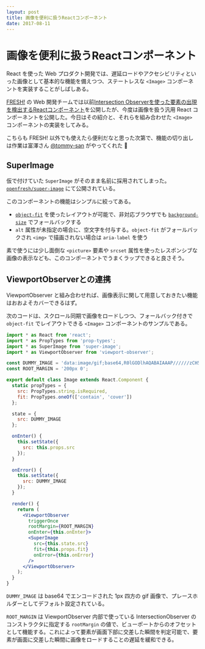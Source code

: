 ```yaml
---
layout: post
title: 画像を便利に扱うReactコンポーネント
date: 2017-08-11
---
```


# 画像を便利に扱うReactコンポーネント

React を使った Web プロダクト開発では、遅延ロードやアクセシビリティといった画像として基本的な機能を備えつつ、ステートレスな `<Image>` コンポーネントを実装することがしばしある。

[FRESH!](https://freshlive.tv) の Web 開発チームでは以前[Intersection Observerを使った要素の出現を検出するReactコンポーネント](/posts/2017/openfresh-viewport-observer.html)を公開したが、今度は画像を扱う汎用 React コンポーネントを公開した。今日はその紹介と、それらを組み合わせた `<Image>` コンポーネントの実装をしてみる。

こちらも FRESH! 以外でも使えたら便利だなと思った次第で、機能の切り出しは作業は富澤さん [@tommy-san](https://github.com/tommy-san) がやってくれた 🙏

## SuperImage

仮で付けていた `SuperImage` がそのまま名前に採用されてしまった。[`openfresh/super-image`](https://github.com/openfresh/super-image) にて公開されている。

このコンポーネントの機能はシンプルに絞ってある。

- [`object-fit`](https://developer.mozilla.org/ja/docs/Web/CSS/object-fit) を使ったレイアウトが可能で、非対応ブラウザでも [`background-size`](https://developer.mozilla.org/ja/docs/Web/CSS/background-size) でフォールバックする
- `alt` 属性が未指定の場合に、空文字を付与する。`object-fit` がフォールバックされ `<img>` で描画されない場合は `aria-label` を使う

素で使うには少し面倒な `<picture>` 要素や `srcset` 属性を使ったレスポンシブな画像の表示なども、このコンポーネントでうまくラップできると良さそう。

## ViewportObserverとの連携

ViewportObserver と組み合わせれば、画像表示に関して用意しておきたい機能はおおよそカバーできるはず。

次のコードは、スクロール同期で画像をロードしつつ、フォールバック付きで `object-fit` でレイアウトできる `<Image>` コンポーネントのサンプルである。

```jsx
import * as React from 'react';
import * as PropTypes from 'prop-types';
import * as SuperImage from 'super-image';
import * as ViewportObserver from 'viewport-observer';

const DUMMY_IMAGE = 'data:image/gif;base64,R0lGODlhAQABAIAAAP//////zCH5BAEHAAAALAAAAAABAAEAAAICRAEAOw==';
const ROOT_MARGIN = '200px 0';

export default class Image extends React.Component {
  static propTypes = {
    src: PropTypes.string.isRequired,
    fit: PropTypes.oneOf(['contain', 'cover'])
  };

  state = {
    src: DUMMY_IMAGE
  };

  onEnter() {
    this.setState({
      src: this.props.src
    });
  }

  onError() {
    this.setState({
      src: DUMMY_IMAGE
    });
  }

  render() {
    return (
      <ViewportObserver
        triggerOnce
        rootMargin={ROOT_MARGIN}
        onEnter={this.onEnter}>
        <SuperImage
          src={this.state.src}
          fit={this.props.fit}
          onError={this.onError}
        />
      </ViewportObserver>
    );
  }
}
```

`DUMMY_IMAGE` は base64 でエンコードされた 1px 四方の gif 画像で、プレースホルダーとしてデフォルト設定されている。

`ROOT_MARGIN` は ViewportObserver 内部で使っている IntersectionObserver のコンストラクタに指定する `rootMargin` の値で、ビューポートからのオフセットとして機能する。これによって要素が画面下部に交差した瞬間を判定可能で、要素が画面に交差した瞬間に画像をロードすることの遅延を緩和できる。
